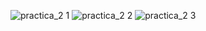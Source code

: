 ![practica_2 1](https://github.com/Juan-Amezcua/Simulacion_por_Computadora-Juan_Amezcua/assets/124016761/f11a4574-5a2a-4a2d-9dd3-4822428a3d16)
![practica_2 2](https://github.com/Juan-Amezcua/Simulacion_por_Computadora-Juan_Amezcua/assets/124016761/039aa76d-5b60-4e3c-a908-a47361ab69bc)
![practica_2 3](https://github.com/Juan-Amezcua/Simulacion_por_Computadora-Juan_Amezcua/assets/124016761/8e6fcf2e-0c0b-489f-855b-13ab1e859548)
